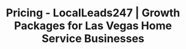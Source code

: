 ---
title: "Pricing - LocalLeads247 | Growth Packages for Las Vegas Home Service Businesses"

hero:
  title: "An Investment in <span class='text-accent/85'>  Predictable Growth</span>"
  description: "We don't sell services; we offer growth partnerships. Our packages are designed to build you a permanent digital asset that delivers a measurable return on your investment, year after year."
  buttonText: "Request a Live Demo"
  buttonLink: "/contact/"

pricingOptions:
  - tier: "Foundation"
    description: "For businesses ready to build a strong digital foundation for growth."
    price: "$2,500"
    adSpend: true
    features:
      - text: "LocalLeads247 Business OS"
        highlight: true
      - text: "Foundational"
        sub: "Semantic SEO"
      - text: "Google Business Profile Optimization"
      - text: "PPC Management (1 Platform)"
      - text: "Automated Review Requests"
    buttonText: "Get Started"
    buttonLink: "/contact/"
  - tier: "Growth"
    popular: true
    description: "For businesses ready to become a leading authority in their market."
    price: "$5,000"
    adSpend: true
    features:
      - text: "Everything in Foundation, plus:"
      - text: "Full Topical Authority"
        sub: "SEO Strategy"
      - text: "Initial Topical Map (20-30 pages)"
      - text: "1 Topical Cluster Published Quarterly"
      - text: "PPC Management (2 Platforms)"
      - text: "Social Media Management (8 Posts/Mo)"
    buttonText: "Choose Growth"
    buttonLink: "/contact/"
  - tier: "Dominance"
    description: "For market leaders who want to leave no room for competition."
    price: "$9,500"
    adSpend: true
    features:
      - text: "Everything in Growth, plus:"
      - text: "Aggressive Topical Dominance"
        sub: "SEO"
      - text: "Continuous Topical Map Expansion"
      - text: "2-3 Topical Clusters Published Quarterly"
      - text: "Programmatic SEO for Location Pages"
      - text: "Full-Funnel, Multi-Platform PPC"
    buttonText: "Choose Dominance"
    buttonLink: "/contact/"

cta:
  title: "Let's Build Your Custom"
  highlightedText: "Growth Plan"
  description: "The packages above are a starting point. The best results come from a plan tailored to your specific business goals, trade, and competitive landscape. Schedule a free strategy session and we'll build a custom plan just for you."
  buttonText: "Schedule Your Free Demo"
  buttonLink: "/contact/"
---